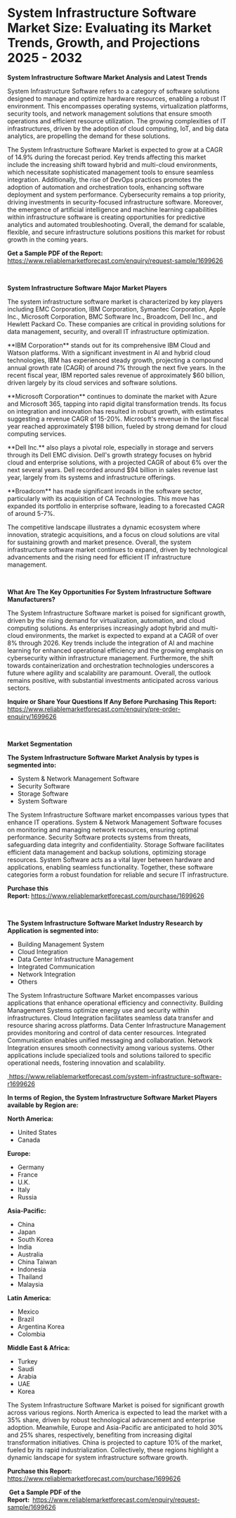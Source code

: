 <p><h1>System Infrastructure Software Market Size: Evaluating its Market Trends, Growth, and Projections 2025 - 2032</h1></p><p><strong>System Infrastructure Software Market Analysis and Latest Trends</strong></p>
<p><p>System Infrastructure Software refers to a category of software solutions designed to manage and optimize hardware resources, enabling a robust IT environment. This encompasses operating systems, virtualization platforms, security tools, and network management solutions that ensure smooth operations and efficient resource utilization. The growing complexities of IT infrastructures, driven by the adoption of cloud computing, IoT, and big data analytics, are propelling the demand for these solutions.</p><p>The System Infrastructure Software Market is expected to grow at a CAGR of 14.9% during the forecast period. Key trends affecting this market include the increasing shift toward hybrid and multi-cloud environments, which necessitate sophisticated management tools to ensure seamless integration. Additionally, the rise of DevOps practices promotes the adoption of automation and orchestration tools, enhancing software deployment and system performance. Cybersecurity remains a top priority, driving investments in security-focused infrastructure software. Moreover, the emergence of artificial intelligence and machine learning capabilities within infrastructure software is creating opportunities for predictive analytics and automated troubleshooting. Overall, the demand for scalable, flexible, and secure infrastructure solutions positions this market for robust growth in the coming years.</p></p>
<p><strong>Get a Sample PDF of the Report:&nbsp;</strong> <a href="https://www.reliablemarketforecast.com/enquiry/request-sample/1699626?utm_campaign=2472&utm_medium=2&utm_source=Github&utm_content=ia&utm_term=13042025&utm_id=system-infrastructure-software">https://www.reliablemarketforecast.com/enquiry/request-sample/1699626</a></p>
<p>&nbsp;</p>
<p><strong>System Infrastructure Software Major Market Players</strong></p>
<p><p>The system infrastructure software market is characterized by key players including EMC Corporation, IBM Corporation, Symantec Corporation, Apple Inc., Microsoft Corporation, BMC Software Inc., Broadcom, Dell Inc., and Hewlett Packard Co. These companies are critical in providing solutions for data management, security, and overall IT infrastructure optimization.</p><p>**IBM Corporation** stands out for its comprehensive IBM Cloud and Watson platforms. With a significant investment in AI and hybrid cloud technologies, IBM has experienced steady growth, projecting a compound annual growth rate (CAGR) of around 7% through the next five years. In the recent fiscal year, IBM reported sales revenue of approximately $60 billion, driven largely by its cloud services and software solutions.</p><p>**Microsoft Corporation** continues to dominate the market with Azure and Microsoft 365, tapping into rapid digital transformation trends. Its focus on integration and innovation has resulted in robust growth, with estimates suggesting a revenue CAGR of 15-20%. Microsoft's revenue in the last fiscal year reached approximately $198 billion, fueled by strong demand for cloud computing services.</p><p>**Dell Inc.** also plays a pivotal role, especially in storage and servers through its Dell EMC division. Dell's growth strategy focuses on hybrid cloud and enterprise solutions, with a projected CAGR of about 6% over the next several years. Dell recorded around $94 billion in sales revenue last year, largely from its systems and infrastructure offerings.</p><p>**Broadcom** has made significant inroads in the software sector, particularly with its acquisition of CA Technologies. This move has expanded its portfolio in enterprise software, leading to a forecasted CAGR of around 5-7%. </p><p>The competitive landscape illustrates a dynamic ecosystem where innovation, strategic acquisitions, and a focus on cloud solutions are vital for sustaining growth and market presence. Overall, the system infrastructure software market continues to expand, driven by technological advancements and the rising need for efficient IT infrastructure management.</p></p>
<p>&nbsp;</p>
<p><strong>What Are The Key Opportunities For System Infrastructure Software Manufacturers?</strong></p>
<p><p>The System Infrastructure Software market is poised for significant growth, driven by the rising demand for virtualization, automation, and cloud computing solutions. As enterprises increasingly adopt hybrid and multi-cloud environments, the market is expected to expand at a CAGR of over 8% through 2026. Key trends include the integration of AI and machine learning for enhanced operational efficiency and the growing emphasis on cybersecurity within infrastructure management. Furthermore, the shift towards containerization and orchestration technologies underscores a future where agility and scalability are paramount. Overall, the outlook remains positive, with substantial investments anticipated across various sectors.</p></p>
<p><strong>Inquire or Share Your Questions If Any Before Purchasing This Report:</strong> <a href="https://www.reliablemarketforecast.com/enquiry/pre-order-enquiry/1699626?utm_campaign=2472&utm_medium=2&utm_source=Github&utm_content=ia&utm_term=13042025&utm_id=system-infrastructure-software">https://www.reliablemarketforecast.com/enquiry/pre-order-enquiry/1699626</a></p>
<p>&nbsp;</p>
<p><strong>Market Segmentation</strong></p>
<p><strong>The System Infrastructure Software Market Analysis by types is segmented into:</strong></p>
<p><ul><li>System & Network Management Software</li><li>Security Software</li><li>Storage Software</li><li>System Software</li></ul></p>
<p><p>The System Infrastructure Software market encompasses various types that enhance IT operations. System & Network Management Software focuses on monitoring and managing network resources, ensuring optimal performance. Security Software protects systems from threats, safeguarding data integrity and confidentiality. Storage Software facilitates efficient data management and backup solutions, optimizing storage resources. System Software acts as a vital layer between hardware and applications, enabling seamless functionality. Together, these software categories form a robust foundation for reliable and secure IT infrastructure.</p></p>
<p><strong>Purchase this Report:&nbsp;</strong><a href="https://www.reliablemarketforecast.com/purchase/1699626?utm_campaign=2472&utm_medium=2&utm_source=Github&utm_content=ia&utm_term=13042025&utm_id=system-infrastructure-software">https://www.reliablemarketforecast.com/purchase/1699626</a></p>
<p>&nbsp;</p>
<p><strong>The System Infrastructure Software Market Industry Research by Application is segmented into:</strong></p>
<p><ul><li>Building Management System</li><li>Cloud Integration</li><li>Data Center Infrastructure Management</li><li>Integrated Communication</li><li>Network Integration</li><li>Others</li></ul></p>
<p><p>The System Infrastructure Software Market encompasses various applications that enhance operational efficiency and connectivity. Building Management Systems optimize energy use and security within infrastructures. Cloud Integration facilitates seamless data transfer and resource sharing across platforms. Data Center Infrastructure Management provides monitoring and control of data center resources. Integrated Communication enables unified messaging and collaboration. Network Integration ensures smooth connectivity among various systems. Other applications include specialized tools and solutions tailored to specific operational needs, fostering innovation and scalability.</p></p>
<p><a href="https://www.reliablemarketforecast.com/system-infrastructure-software-r1699626?utm_campaign=2472&utm_medium=2&utm_source=Github&utm_content=ia&utm_term=13042025&utm_id=system-infrastructure-software">&nbsp;https://www.reliablemarketforecast.com/system-infrastructure-software-r1699626</a></p>
<p><strong>In terms of Region, the System Infrastructure Software Market Players available by Region are:</strong></p>
<p>
    <p> <strong> North America: </strong>
        <ul>
            <li>United States</li>
            <li>Canada</li>
        </ul>
        </p> 
    <p> <strong> Europe: </strong>
        <ul>
            <li>Germany</li>
            <li>France</li>
            <li>U.K.</li>
            <li>Italy</li>
            <li>Russia</li>
        </ul>
        </p> 
    <p> <strong> Asia-Pacific: </strong>
        <ul>
            <li>China</li>
            <li>Japan</li>
            <li>South Korea</li>
            <li>India</li>
            <li>Australia</li>
            <li>China Taiwan</li>
            <li>Indonesia</li>
            <li>Thailand</li>
            <li>Malaysia</li>
        </ul>
        </p> 
    <p> <strong> Latin America: </strong>
        <ul>
            <li>Mexico</li>
            <li>Brazil</li>
            <li>Argentina Korea</li>
            <li>Colombia</li>
        </ul>
        </p> 
    <p> <strong> Middle East & Africa: </strong>
        <ul>
            <li>Turkey</li>
            <li>Saudi</li>
            <li>Arabia</li>
            <li>UAE</li>
            <li>Korea</li>
        </ul>
    </p>
    </p>
<p><p>The System Infrastructure Software Market is poised for significant growth across various regions. North America is expected to lead the market with a 35% share, driven by robust technological advancement and enterprise adoption. Meanwhile, Europe and Asia-Pacific are anticipated to hold 30% and 25% shares, respectively, benefiting from increasing digital transformation initiatives. China is projected to capture 10% of the market, fueled by its rapid industrialization. Collectively, these regions highlight a dynamic landscape for system infrastructure software growth.</p></p>
<p><strong>Purchase this Report: </strong><a href="https://www.reliablemarketforecast.com/purchase/1699626?utm_campaign=2472&utm_medium=2&utm_source=Github&utm_content=ia&utm_term=13042025&utm_id=system-infrastructure-software">https://www.reliablemarketforecast.com/purchase/1699626</a></p>
<p>&nbsp;<strong>Get a Sample PDF of the Report:&nbsp;&nbsp;</strong><a href="https://www.reliablemarketforecast.com/enquiry/request-sample/1699626?utm_campaign=2472&utm_medium=2&utm_source=Github&utm_content=ia&utm_term=13042025&utm_id=system-infrastructure-software">https://www.reliablemarketforecast.com/enquiry/request-sample/1699626</a></p>
<p><strong></strong></p>
<p><p></p><p></p><p></p></p>
